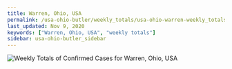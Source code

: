 ```yaml
---
title: Warren, Ohio, USA
permalink: /usa-ohio-butler/weekly_totals/usa-ohio-warren-weekly_totals.html
last_updated: Nov 9, 2020
keywords: ["Warren, Ohio, USA", "weekly totals"]
sidebar: usa-ohio-butler_sidebar
---
```


![Weekly Totals of Confirmed Cases for Warren, Ohio, USA](/covid_tracker/images/graphs/usa-ohio-warren-weekly_totals_graph.png)
